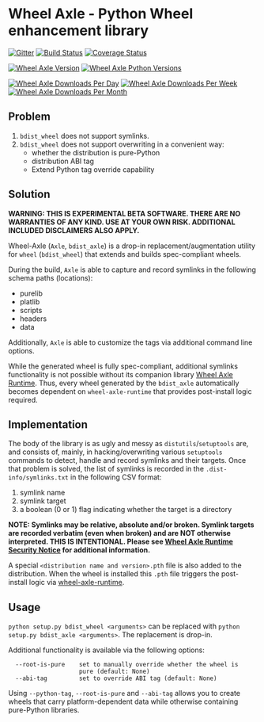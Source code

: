 # Wheel Axle - Python Wheel enhancement library

[![Gitter](https://img.shields.io/gitter/room/karellen/Lobby?logo=gitter)](https://app.gitter.im/#/room/#karellen_Lobby:gitter.im)
[![Build Status](https://img.shields.io/github/actions/workflow/status/karellen/wheel-axle/build.yml?branch=master)](https://github.com/karellen/wheel-axle/actions/workflows/build.yml)
[![Coverage Status](https://img.shields.io/coveralls/github/karellen/wheel-axle/master?logo=coveralls)](https://coveralls.io/r/karellen/wheel-axle?branch=master)

[![Wheel Axle Version](https://img.shields.io/pypi/v/wheel-axle?logo=pypi)](https://pypi.org/project/wheel-axle/)
[![Wheel Axle Python Versions](https://img.shields.io/pypi/pyversions/wheel-axle?logo=pypi)](https://pypi.org/project/wheel-axle/)

[![Wheel Axle Downloads Per Day](https://img.shields.io/pypi/dd/wheel-axle?logo=pypi)](https://pypistats.org/packages/wheel-axle/)
[![Wheel Axle Downloads Per Week](https://img.shields.io/pypi/dw/wheel-axle?logo=pypi)](https://pypistats.org/packages/wheel-axle/)
[![Wheel Axle Downloads Per Month](https://img.shields.io/pypi/dm/wheel-axle?logo=pypi)](https://pypistats.org/packages/wheel-axle/)

## Problem

1. `bdist_wheel` does not support symlinks.
2. `bdist_wheel` does not support overwriting in a convenient way:
    * whether the distribution is pure-Python
    * distribution ABI tag
    * Extend Python tag override capability

## Solution

**WARNING: THIS IS EXPERIMENTAL BETA SOFTWARE. THERE ARE NO WARRANTIES OF ANY KIND. USE AT YOUR OWN RISK.
ADDITIONAL INCLUDED DISCLAIMERS ALSO APPLY.**

Wheel-Axle (`Axle`, `bdist_axle`) is a drop-in replacement/augmentation utility for `wheel` (`bdist_wheel`)
that extends and builds spec-compliant wheels.

During the build, `Axle` is able to capture and record symlinks in the following schema paths (locations):

* purelib
* platlib
* scripts
* headers
* data

Additionally, `Axle` is able to customize the tags via additional command line options.

While the generated wheel is fully spec-compliant, additional symlinks functionality is not possible without its
companion library [Wheel Axle Runtime](https://github.com/karellen/wheel-axle-runtime). Thus, every wheel generated by
the `bdist_axle` automatically becomes dependent on `wheel-axle-runtime` that provides post-install logic required.

## Implementation

The body of the library is as ugly and messy as `distutils`/`setuptools` are, and consists of, mainly, in
hacking/overwriting various `setuptools` commands to detect, handle and record symlinks and their targets. Once that
problem is solved, the list of symlinks is recorded in the `.dist-info/symlinks.txt`
in the following CSV format:

1. symlink name
2. symlink target
3. a boolean (0 or 1) flag indicating whether the target is a directory

**NOTE: Symlinks may be relative, absolute and/or broken. Symlink targets are recorded verbatim (even when broken) and
are NOT otherwise interpreted. THIS IS INTENTIONAL. Please
see [Wheel Axle Runtime Security Notice](https://github.com/karellen/wheel-axle-runtime#security)
for additional information.**

A special `<distribution name and version>.pth` file is also added to the distribution. When the wheel is installed
this `.pth` file triggers the post-install logic via
[wheel-axle-runtime](https://github.com/karellen/wheel-axle-runtime).

## Usage

`python setup.py bdist_wheel <arguments>` can be replaced with `python setup.py bdist_axle <arguments>`. The replacement
is drop-in.

Additional functionality is available via the following options:

```commandline
  --root-is-pure    set to manually override whether the wheel is
                    pure (default: None)
  --abi-tag         set to override ABI tag (default: None)
```

Using `--python-tag`, `--root-is-pure` and `--abi-tag` allows you to create wheels that carry platform-dependent data
while otherwise containing pure-Python libraries.
